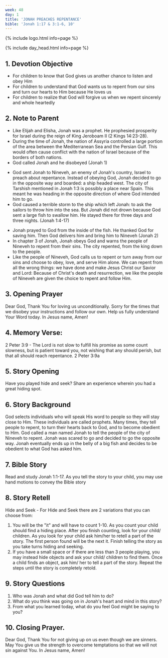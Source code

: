 ```yaml
---
week: 48
day: 1
title: 'JONAH PREACHES REPENTANCE'
bible: 'Jonah 1:17 & 3:1-6, 10'
---
```



{% include logo.html info=page %}

{% include day_head.html info=page %}

## 1. Devotion Objective
- For children to know that God gives us another chance to listen and obey Him
- For children to understand that God wants us to repent from our sins and turn our hearts to Him because He loves us
- For children to realize that God will forgive us when we repent sincerely and whole heartedly

## 2. Note to Parent
* Like Elijah and Elisha, Jonah was a prophet. He prophesied prosperity for Israel during the reign of King Jeroboam II (2 Kings 14:23-28).
* During the time of Jonah, the nation of Assyria controlled a large portion of the area between the Mediterranean Sea and the Persian Gulf. This would often cause conflict with the nation of Israel because of the borders of both nations.
* God called Jonah and he disobeyed (Jonah 1)
- God sent Jonah to Nineveh, an enemy of Jonah's country, Israel to preach about repentance. Instead of obeying God, Jonah decided to go in the opposite way and boarded: a ship headed west. The city of Tarshish mentioned in Jonah 1:3 is possibly a place near Spain. This meant he was heading in the opposite direction of where God intended him to go.
- God caused a terrible storm to the ship which left Jonah: to ask the sailors to throw him into the sea. But Jonah did not drown because God sent a large fish to swallow him. He stayed there for three days and three nights. (Jonah 1:4-17)
* Jonah prayed to God from the inside of the fish. He thanked God for saving him. Then God delivers him and bring him to Nineveh (Jonah 2)
* In chapter 3 of Jonah, Jonah obeys God and warns the people of Nineveh to repent from their sins. The city repented, from the king down to the people.
* Like the people of Nineveh, God calls us to repent or turn away from our sins and choose to obey, love, and serve Him alone. We can repent from all the wrong things: we have done and make Jesus Christ our Savior and Lord: Because of Christ's death and resurrection, we like the people of Nineveh are given the choice to repent and follow Him.

## 3. Opening Prayer
Dear God, Thank You for loving us unconditionally. Sorry for the times that we disobey your instructions and follow our own. Help us fully understand Your Word today. In Jesus name, Amen!

## 4. Memory Verse:
2 Peter 3:9 - The Lord is not slow to fulfill his promise as some count slowness, but is patient toward you, not wishing that any should perish, but that all should reach repentance. 2 Peter 3:9a

## 5. Story Opening
 Have you played hide and seek? Share an experience wherein you had a great hiding spot.

## 6. Story Background
God selects individuals who will speak His word to people so they will stay close to Him. These individuals are called prophets. Many times, they tell people to repent, to turn their hearts back to God, and to become obedient to Him. God called a man named Jonah to tell the people of the city of Nineveh to repent. Jonah was scared to go and decided to go the opposite way. Jonah eventually ends up in the belly of a big fish and decides to be obedient to what God has asked him.

## 7. Bible Story
Read and study Jonah 1:1-17. As you tell the story to your child, you may use hand motions to convey the Bible story

## 8. Story Retell
 Hide and Seek - For Hide and Seek there are 2 variations that you can choose from:
1. You will be the "it" and will have to count 1-10. As you count your child should find a hiding place. After you finish counting, look for your child/ children. As you look for your child ask him/her to retell a part of the story. The first person found will be the next it. Finish telling the story as you take turns hiding and seeking.
2. If you have a small space or if there are less than 3 people playing, you may instead hide objects and ask your child/ children to find them. Once a child finds an object, ask him/ her to tell a part of the story. Repeat the steps until the story is completely retold.

## 9. Story Questions
1. Who was Jonah and what did God tell him to do?
2. What do you think was going on in Jonah's heart and mind in this story?
3. From what you learned today, what do you feel God might be saying to you?

## 10. Closing Prayer.
Dear God, Thank You for not giving up on us even though we are sinners. May You give us the strength to overcome temptations so that we will not sin agaínst You. In Jesus name, Amen!

